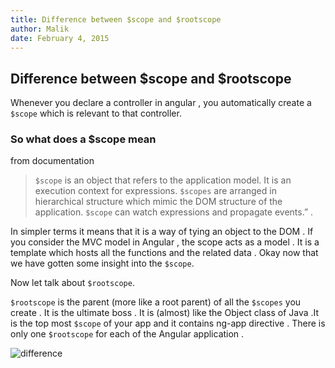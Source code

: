 ```yaml
---
title: Difference between $scope and $rootscope
author: Malik
date: February 4, 2015
---
```




## Difference between \$scope and \$rootscope

Whenever you declare a controller in angular , you automatically create a `$scope` which is relevant to that controller.

### So what does a \$scope mean

from documentation
> `$scope` is an object that refers to the application model. It is an execution context for expressions. `$scopes` are arranged in hierarchical structure which mimic the DOM structure of the application. `$scope` can watch expressions and propagate events.” .

In simpler terms it means that it is a way of tying an object to the DOM . If you consider the MVC model in Angular , the scope acts as a model . It is a template which hosts all the functions and the related data . Okay now that we have gotten some insight into the `$scope`.

Now let talk about `$rootscope`.

`$rootscope` is the parent (more like a root parent) of all the `$scopes` you create . It is the ultimate boss . It is (almost) like the Object class of Java .It is the top most `$scope` of your app and it contains ng-app directive . There is only one `$rootscope` for each of the Angular application .

![ difference ](https://lazydevguy.files.wordpress.com/2015/02/blog.png)